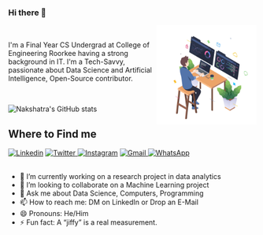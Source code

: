 ### Hi there 👋
  <img align="right" alt="JPG" src="https://github.com/nakshatra-garg/nakshatra-garg/blob/main/programmer.jpg" width="40%" height="40%" />
<br>

I'm a Final Year CS Undergrad at College of Engineering Roorkee having a strong background in IT. I'm a Tech-Savvy, passionate about Data Science and Artificial Intelligence, Open-Source contributor.

<br>

![Nakshatra's GitHub stats](https://github-readme-stats.vercel.app/api?username=nakshatra-garg&hide=issues&show_icons=true&count_private=true&include_all_commits=true) <br>

## Where to Find me
<a href="https://www.linkedin.com/in/nakshatra-garg/"><img src="https://edent.github.io/SuperTinyIcons/images/svg/linkedin.svg" width="40" title="Linkedin" /></a>  <a href="https://twitter.com/nakshatra_garg_"><img src="https://edent.github.io/SuperTinyIcons/images/svg/twitter.svg" width="40" title="Twitter"/> </a> <a href="https://www.instagram.com/nakshatra_garg_/"><img src="https://edent.github.io/SuperTinyIcons/images/svg/instagram.svg" width="40" title="Instagram" /></a> <a href="mailto:gargnakshatra11@gmail.com"><img src="https://edent.github.io/SuperTinyIcons/images/svg/gmail.svg" width="40" title="Gmail"/> </a>  <a href="https://wa.me/919568227135"><img src="https://camo.githubusercontent.com/945d32cdd8d51fe844ca8b2976914ae8786586607aee1cba24d7318e24b30411/68747470733a2f2f6564656e742e6769746875622e696f2f537570657254696e7949636f6e732f696d616765732f7376672f77686174736170702e737667" width="40" title="WhatsApp"/> </a> <br>
<br>
- 🌱 I’m currently working on a research project in data analytics
- 👯 I’m looking to collaborate on a Machine Learning project
- 💬 Ask me about Data Science, Computers, Programming
- 📫 How to reach me: DM on LinkedIn or Drop an E-Mail
- 😄 Pronouns: He/Him
- ⚡ Fun fact: A “jiffy” is a real measurement.
